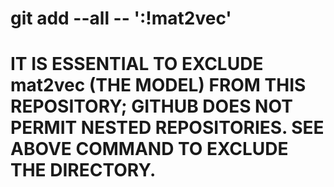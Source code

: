 # git add --all -- ':!mat2vec'
# IT IS ESSENTIAL TO EXCLUDE mat2vec (THE MODEL) FROM THIS REPOSITORY; GITHUB DOES NOT PERMIT NESTED REPOSITORIES. SEE ABOVE COMMAND TO EXCLUDE THE DIRECTORY.
